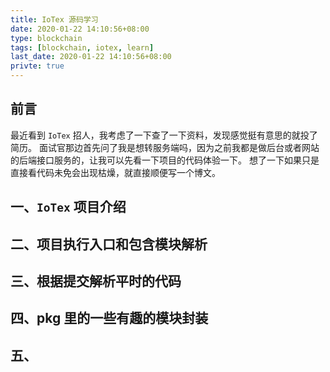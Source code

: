 ```yaml
---
title: IoTex 源码学习
date: 2020-01-22 14:10:56+08:00
type: blockchain
tags: [blockchain, iotex, learn]
last_date: 2020-01-22 14:10:56+08:00
privte: true
---
```


## 前言

最近看到 `IoTex` 招人，我考虑了一下查了一下资料，发现感觉挺有意思的就投了简历。
面试官那边首先问了我是想转服务端吗，因为之前我都是做后台或者网站的后端接口服务的，让我可以先看一下项目的代码体验一下。
想了一下如果只是直接看代码未免会出现枯燥，就直接顺便写一个博文。

## 一、`IoTex` 项目介绍

## 二、项目执行入口和包含模块解析

## 三、根据提交解析平时的代码

## 四、pkg 里的一些有趣的模块封装

## 五、


